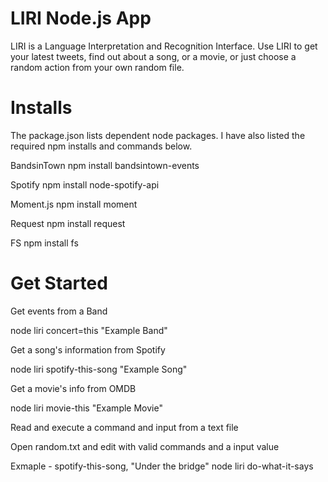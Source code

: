 # LIRI Node.js App
LIRI is a Language Interpretation and Recognition Interface. Use LIRI to get your latest tweets, find out about a song, or a movie, or just choose a random action from your own random file.

# Installs
The package.json lists dependent node packages. I have also listed the required npm installs and commands below.

BandsinTown
npm install bandsintown-events

Spotify
npm install node-spotify-api

Moment.js
npm install moment

Request
npm install request

FS
npm install fs


# Get Started

Get events from a Band

node liri concert=this "Example Band"

Get a song's information from Spotify

node liri spotify-this-song "Example Song"

Get a movie's info from OMDB

node liri movie-this "Example Movie"

Read and execute a command and input from a text file

Open random.txt and edit with valid commands and a input value

Exmaple - spotify-this-song, "Under the bridge"
node liri do-what-it-says
